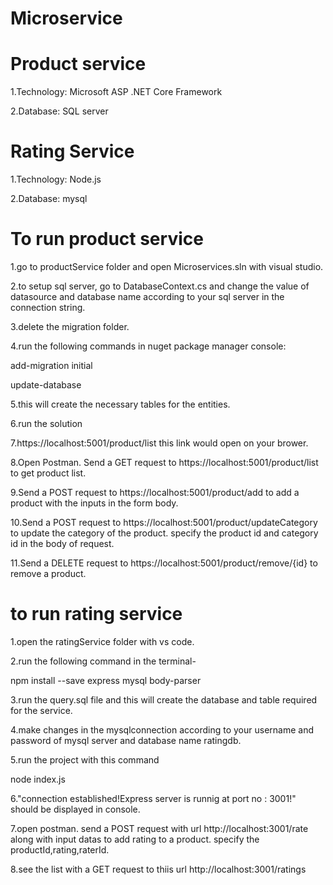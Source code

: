# Microservice

# Product service
1.Technology: Microsoft ASP .NET Core Framework

2.Database: SQL server

# Rating Service
1.Technology: Node.js

2.Database: mysql

# To run product service
1.go to productService folder and open Microservices.sln with visual studio.

2.to setup sql server, go to DatabaseContext.cs and change the value of datasource and database name according to your sql server in the connection string.

3.delete the migration folder. 

4.run the following commands in nuget package manager console:

add-migration initial

update-database

5.this will create the necessary tables for the entities.

6.run the solution

7.https://localhost:5001/product/list  this link would open on your brower.

8.Open Postman. Send a GET request to https://localhost:5001/product/list to get product list.

9.Send a POST request to https://localhost:5001/product/add to add a product with the inputs in the form body. 

10.Send a POST request to https://localhost:5001/product/updateCategory to update the category of the product. specify the product id and category id in the body of request.

11.Send a DELETE request to https://localhost:5001/product/remove/{id} to remove a product.


 
# to run rating service

1.open the ratingService folder with vs code.

2.run the following command in the terminal-

npm install --save express mysql body-parser

3.run the query.sql file and this will create the database and table required for the service.

4.make changes in the mysqlconnection according to your username and password of mysql server and database name ratingdb.

5.run the project with this command

node index.js

6."connection established!Express server is runnig at port no : 3001!" should be displayed in console.

7.open postman. send a POST request with url http://localhost:3001/rate along with input datas to add rating to a product. specify the productId,rating,raterId.

8.see the list with a GET request to thiis url http://localhost:3001/ratings





